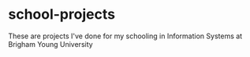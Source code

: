 # school-projects
These are projects I've done for my schooling in Information Systems at Brigham Young University
